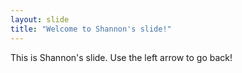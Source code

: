 ```yaml
---
layout: slide
title: "Welcome to Shannon's slide!"
---
```

This is Shannon's slide.
Use the left arrow to go back!
